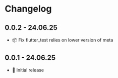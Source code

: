 # Changelog

## 0.0.2 - 24.06.25
- 📦 Fix flutter_test relies on lower version of meta

## 0.0.1 - 24.06.25
- 🎉 Initial release
